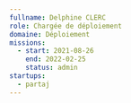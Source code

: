 ```yaml
---
fullname: Delphine CLERC
role: Chargée de déploiement
domaine: Déploiement
missions:
  - start: 2021-08-26
    end: 2022-02-25
    status: admin
startups:
  - partaj
---
```


